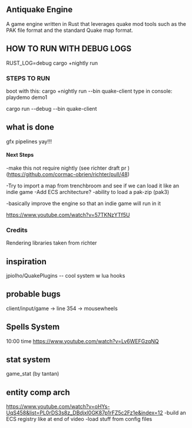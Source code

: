 
## Antiquake Engine 

A game engine written in Rust that leverages quake mod tools such as the PAK file format and the standard Quake map format.  
 

## HOW TO RUN WITH DEBUG LOGS
RUST_LOG=debug cargo +nightly run


 ### STEPS TO RUN 
 boot with this: cargo +nightly run --bin quake-client
 type in console: playdemo demo1




cargo run --debug --bin quake-client



## what is done 
gfx pipelines yay!!!


#### Next Steps 
-make this not require nightly (see richter draft pr )(https://github.com/cormac-obrien/richter/pull/48)

-Try to import a map from trenchbroom and see if we can load it like an indie game 
-Add ECS architecture?
-ability to load a pak-zip (pak3) 

-basically improve the engine so that an indie game will run in it 

https://www.youtube.com/watch?v=57TKNzYTf5U




### Credits 

Rendering libraries taken from  richter


## inspiration 
jpiolho/QuakePlugins -- cool system w lua hooks 

  
 ## probable bugs 
 client/input/game -> line 354 -> mousewheels 

 
 
 

## Spells System

10:00 time 
https://www.youtube.com/watch?v=Lv6WEFGzqNQ


## stat system
game_stat  (by tantan)


## entity comp arch

https://www.youtube.com/watch?v=oHYs-UqS458&list=PL0rDS3s8z_DBdjxl0GK87p1rFZ5c2Fz1e&index=12
-build an ECS registry like at end of video 
-load stuff from config files 